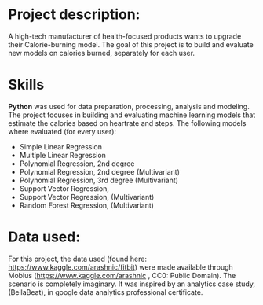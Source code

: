 # Project description:

A high-tech manufacturer of health-focused products wants to upgrade their Calorie-burning model. The goal of this project is to build and evaluate new models on calories burned, separately for each user.

# Skills

**Python** was used for data preparation, processing, analysis and modeling.
The project focuses in building and evaluating machine learning models that estimate the calories based on heartrate and steps.
The following models where evaluated (for every user):
  - Simple Linear Regression
  - Multiple Linear Regression 
  - Polynomial Regression, 2nd degree
  - Polynomial Regression, 2nd degree (Multivariant)
  - Polynomial Regression, 3rd degree (Multivariant)
  - Support Vector Regression,
  - Support Vector Regression, (Multivariant)
  - Random Forest Regression, (Multivariant)

# Data used:

For this project, the data used (found here: https://www.kaggle.com/arashnic/fitbit) were made available through Mobius (https://www.kaggle.com/arashnic , CC0: Public Domain). The scenario is completely imaginary. It was inspired by an analytics case study, (BellaBeat), in google data analytics professional certificate.
